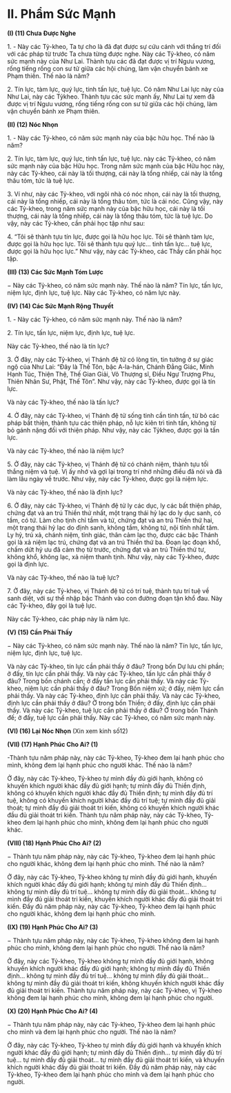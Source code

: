 # II. Phẩm Sức Mạnh

**(I) (11) Chưa Ðược Nghe**

<!--pg-->
1\. - Này các Tỷ-kheo, Ta tự cho là đã đạt được sự cứu cánh với thắng trí đối với các pháp từ trước Ta
chưa từng được nghe. Này các Tỷ-kheo, có năm sức mạnh này của Như Lai. Thành tựu các đã đạt được
vị trí Ngưu vương, rống tiếng rống con sư tử giữa các hội chúng, làm vận chuyển bánh xe Phạm thiên.
Thế nào là năm?

<!--pg-->
2\. Tín lực, tàm lực, quý lực, tinh tấn lực, tuệ lực. Có năm Như Lai lực này của Như Lai, này các Tỷkheo. Thành tựu các sức mạnh ấy, Như Lai tự xem đã được vị trí Ngưu vương, rống tiếng rống con sư tử
giữa các hội chúng, làm vận chuyển bánh xe Phạm thiên.

**(II) (12) Nóc Nhọn**

<!--pg-->
1\. - Này các Tỷ-kheo, có năm sức mạnh này của bậc hữu học. Thế nào là năm?

<!--pg-->
2\. Tín lực, tàm lực, quý lực, tinh tấn lực, tuệ lực. này các Tỷ-kheo, có năm sức mạnh này của bậc Hữu
học. Trong năm sức mạnh của bậc Hữu học này, này các Tỷ-kheo, cái này là tối thượng, cái này là tổng
nhiếp, cái này là tổng thâu tóm, tức là tuệ lực.

<!--pg-->
3\. Ví như, này các Tỷ-kheo, với ngôi nhà có nóc nhọn, cái này là tối thượng, cái này là tổng nhiếp, cái
này là tổng thâu tóm, tức là cái nóc. Cũng vậy, này các Tỷ-kheo, trong năm sức mạnh này của bậc hữu
học, cái này là tối thượng, cái này là tổng nhiếp, cái này là tổng thâu tóm, tức là tuệ lực. Do vậy, này các
Tỷ-kheo, cần phải học tập như sau:

<!--pg-->
4\. “Tôi sẽ thành tựu tín lực, được gọi là hữu học lực. Tôi sẽ thành tàm lực, được gọi là hữu học lực. Tôi
sẽ thành tựu quý lực... tinh tấn lực... tuệ lực, được gọi là hữu học lực.” Như vậy, này các Tỷ-kheo, các
Thầy cần phải học tập.

**(III) (13) Các Sức Mạnh Tóm Lược**

− Này các Tỷ-kheo, có năm sức mạnh này. Thế nào là năm? Tín lực, tấn lực, niệm lực, định lực, tuệ lực.
Này các Tỷ-kheo, có năm lực này.

**(IV) (14) Các Sức Mạnh Rộng Thuyết**
<!--pg-->
1\. - Này các Tỷ-kheo, có năm sức mạnh này. Thế nào là năm?

<!--pg-->
2\. Tín lực, tấn lực, niệm lực, định lực, tuệ lực.

Này các Tỷ-kheo, thế nào là tín lực?

<!--pg-->
3\. Ở đây, này các Tỷ-kheo, vị Thánh đệ tử có lòng tin, tin tưởng ở sự giác ngộ của Như Lai: “Ðây là Thế
Tôn, bậc A-la-hán, Chánh Ðẳng Giác, Minh Hạnh Túc, Thiện Thệ, Thế Gian Giải, Vô Thượng sĩ, Ðiều
Ngự Trượng Phu, Thiên Nhân Sư, Phật, Thế Tôn”. Như vậy, này các Tỷ-kheo, được gọi là tín lực.

Và này các Tỷ-kheo, thế nào là tấn lực?

<!--pg-->
4\. Ở đây, này các Tỷ-kheo, vị Thánh đệ tử sống tinh cần tinh tấn, từ bỏ các pháp bất thiện, thành tựu các
thiện pháp, nỗ lực kiên trì tinh tấn, không từ bỏ gánh nặng đối với thiện pháp. Như vậy, này các Tỷkheo, được gọi là tấn lực.

Và này các Tỷ-kheo, thế nào là niệm lực?

<!--pg-->
5\. Ở đây, này các Tỷ-kheo, vị Thánh đệ tử có chánh niệm, thành tựu tối thắng niệm và tuệ. Vị ấy nhớ và
gợi lại trong trí nhớ những điều đã nói và đã làm lâu ngày về trước. Như vậy, này các Tỷ-kheo, được gọi
là niệm lực.

Và này các Tỷ-kheo, thế nào là định lực?

<!--pg-->
6\. Ở đây, này các Tỷ-kheo, vị Thánh đệ tử ly các dục, ly các bất thiện pháp, chứng đạt và an trú Thiền
thứ nhất, một trạng thái hỷ lạc do ly dục sanh, có tầm, có tứ. Làm cho tịnh chỉ tầm và tứ, chứng đạt và
an trú Thiền thứ hai, một trạng thái hỷ lạc do định sanh, không tầm, không tứ, nội tĩnh nhất tâm. Ly hỷ,
trú xả, chánh niệm, tỉnh giác, thân cảm lạc thọ, được các bậc Thánh gọi là xả niệm lạc trú, chứng đạt và
an trú Thiền thứ ba. Ðoạn lạc đoạn khổ, chấm dứt hỷ ưu đã cảm thọ từ trước, chứng đạt và an trú Thiền
thứ tư, không khổ, không lạc, xả niệm thanh tịnh. Như vậy, này các Tỷ-kheo, được gọi là định lực.

Và này các Tỷ-kheo, thế nào là tuệ lực?

<!--pg-->
7\. Ở đây, này các Tỷ-kheo, vị Thánh đệ tử có trí tuệ, thành tựu trí tuệ về sanh diệt, với sự thể nhập bậc
Thánh vào con đường đoạn tận khổ đau. Này các Tỷ-kheo, đây gọi là tuệ lực.

Này các Tỷ-kheo, các pháp này là năm lực.

**(V) (15) Cần Phải Thấy**

− Này các Tỷ-kheo, có năm sức mạnh này. Thế nào là năm? Tín lực, tấn lực, niệm lực, định lực, tuệ lực.

Và này các Tỷ-kheo, tín lực cần phải thấy ở đâu? Trong bốn Dự lưu chi phần; ở đấy, tín lực cần phải
thấy. Và này các Tỷ-kheo, tấn lực cần phải thấy ở đâu? Trong bốn chánh cần; ở đấy tấn lực cần phải
thấy. Và này các Tỷ-kheo, niệm lực cần phải thấy ở đâu? Trong Bốn niệm xứ; ở đấy, niệm lực cần phải
thấy. Và này các Tỷ-kheo, định lực cần phải thấy. Và này các Tỷ-kheo, định lực cần phải thấy ở đâu? Ở
trong bốn Thiền; ở đấy, định lực cần phải thấy. Và này các Tỷ-kheo, tuệ lực cần phải thấy ở đâu? Ở
trong bốn Thánh đế; ở đấy, tuệ lực cần phải thấy. Này các Tỷ-kheo, có năm sức mạnh này.

**(VI) (16) Lại Nóc Nhọn**
(Xin xem kinh số12)

**(VII) (17) Hạnh Phúc Cho Ai? (1)**

-Thành tựu năm pháp này, này các Tỷ-kheo, Tỷ-kheo đem lại hạnh phúc cho mình, không đem lại hạnh
phúc cho người khác. Thế nào là năm?

Ở đây, này các Tỷ-kheo, Tỷ-kheo tự mình đầy đủ giới hạnh, không có khuyến khích người khác đầy đủ
giới hạnh; tự mình đầy đủ Thiền định, không có khuyến khích người khác đầy đủ Thiền định; tự mình
đầy đủ trí tuệ, không có khuyến khích người khác đầy đủ trí tuệ; tự mình đầy đủ giải thoát; tự mình đầy
đủ giải thoát tri kiến, không có khuyến khích người khác đầu đủ giải thoát tri kiến. Thành tựu năm pháp
này, này các Tỷ-kheo, Tỷ-kheo đem lại hạnh phúc cho mình, không đem lại hạnh phúc cho người khác.

**(VIII) (18) Hạnh Phúc Cho Ai? (2)**

− Thành tựu năm pháp này, này các Tỷ-kheo, Tỷ-kheo đem lại hạnh phúc cho người khác, không đem lại
hạnh phúc cho mình. Thế nào là năm?

Ở đây, này các Tỷ-kheo, Tỷ-kheo không tự mình đầy đủ giới hạnh, khuyến khích người khác đầy đủ
giới hạnh; không tự mình đầy đủ Thiền định... không tự mình đầy đủ trí tuệ... không tự mình đầy đủ giải
thoát... không tự mình đầy đủ giải thoát tri kiến, khuyến khích người khác đầy đủ giải thoát tri kiến. Ðầy
đủ năm pháp này, này các Tỷ-kheo, Tỷ-kheo đem lại hạnh phúc cho người khác, không đem lại hạnh
phúc cho mình.

**(IX) (19) Hạnh Phúc Cho Ai? (3)**

− Thành tựu năm pháp này, này các Tỷ-kheo, Tỷ-kheo không đem lại hạnh phúc cho mình, không đem
lại hạnh phúc cho người. Thế nào là năm?

Ở đây, này các Tỷ-kheo, Tỷ-kheo không tự mình đầy đủ giới hạnh, không khuyến khích người khác đầy
đủ giới hạnh; không tự mình đầy đủ Thiền định... không tự mình đầy đủ trí tuệ... không tự mình đầy đủ
giải thoát... không tự mình đầy đủ giải thoát tri kiến, không khuyến khích người khác đầy đủ giải thoát
tri kiến. Thành tựu năm pháp này, này các Tỷ-kheo, vị Tỷ-kheo không đem lại hạnh phúc cho mình,
không đem lại hạnh phúc cho người.

**(X) (20) Hạnh Phúc Cho Ai? (4)**

− Thành tựu năm pháp này, này các Tỷ-kheo, Tỷ-kheo đem lại hạnh phúc cho mình và đem lại hạnh
phúc cho người. Thế nào là năm?

Ở đây, này các Tỷ-kheo, Tỷ-kheo tự mình đầy đủ giới hạnh và khuyến khích người khác đầy đủ giới
hạnh; tự mình đầy đủ Thiền định... tự mình đầy đủ trí tuệ... tự mình đầy đủ giải thoát... tự mình đầy đủ
giải thoát tri kiến, và khuyến khích người khác đầy đủ giải thoát tri kiến. Ðầy đủ năm pháp này, này các
Tỷ-kheo, Tỷ-kheo đem lại hạnh phúc cho mình và đem lại hạnh phúc cho người.

